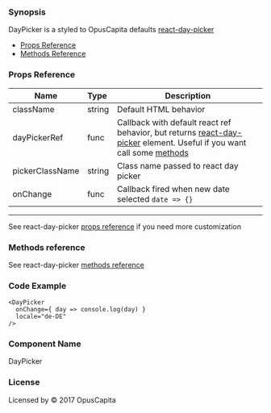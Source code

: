 ### Synopsis

DayPicker is a styled to OpusCapita defaults [react-day-picker](https://github.com/gpbl/react-day-picker)

* [Props Reference](http://react-day-picker.js.org/APIProps.html)
* [Methods Reference](http://react-day-picker.js.org/APIMethods.html)

### Props Reference

| Name                           | Type                    | Description                                                                                                                                                                                                         |
| ------------------------------ | :---------------------- | -----------------------------------------------------------                                                                                                                                                         |
| className                      | string                  | Default HTML behavior                                                                                                                                                                                               |
| dayPickerRef                   | func                    | Callback with default react ref behavior, but returns [react-day-picker](http://react-day-picker.js.org/) element. Useful if you want call some [methods](http://react-day-picker.js.org/APIMethods.html) |
| pickerClassName                | string                  | Class name passed to react day picker                                                                                                                                                                               |
| onChange                       | func                    | Callback fired when new date selected `date => {}`                                                                                                                                                                  |

***

See react-day-picker [props reference](http://react-day-picker.js.org/APIProps.html) if you need more customization

### Methods reference

See react-day-picker [methods reference](http://react-day-picker.js.org/APIMethods.html)

### Code Example

```
<DayPicker
  onChange={ day => console.log(day) }
  locale="de-DE"
/>
```

### Component Name

DayPicker

### License

Licensed by © 2017 OpusCapita

